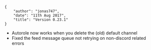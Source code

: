     {
        "author": "jonas747",
        "date": "11th Aug 2017",
        "title": "Version 0.23.1"
    }

 - Autorole now works when you delete the (old) default channel
 - Fixed the feed message queue not retrying on non-discord related errors